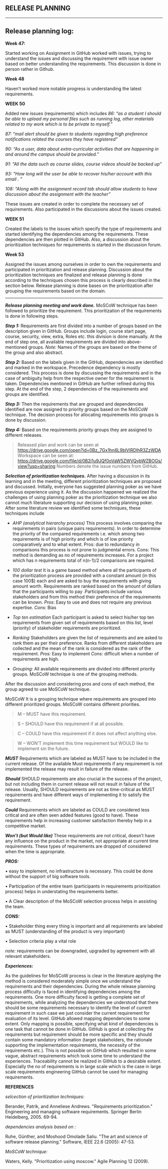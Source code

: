 
RELEASE PLANNING
----------------



----------


Release planning log:
---------------------

**Week 47:**

 Started working on Assignment in GitHub worked with issues, trying to understand the issues and discussing the requirement with issue owner based on better understanding the requirements. This discussion is done in person rather in Github.
 
**Week 48**
 
Haven’t worked more notable progress is understanding the latest requirements.

**WEEK 50**
 
Added new issues (requirements) which includes 
*86: “as a student I should be able to upload my personal files such as running log, other materials related to my work which is to be private to myself.”*

*87: “mail alert should be given to students regarding high preference notifications related the courses they have registered”*

*90: “As a user, data about extra-curricular activities that are happening in and around the campus should be provided.”*

*91: “All the data such as course slides, course videos should be backed up”*

 *93: “How long will the user be able to recover his/her account with this email . ”*
 
 *108: “Along with the assignment record tab should allow students to have discussion about the assignment with the teacher”*
 
These issues are created in order to complete the necessary set of requirements. Also participated in the discussions about the issues created.

**WEEK 51** 

Created the labels to the issues which specify the type of requirements and started identifying the dependencies among the requirements. These dependencies are then plotted in GitHub.
  Also, a discussion about the prioritization techniques for requirements is started in the discussion forum.

**Week 53**
 
Assigned the issues among ourselves in order to own the requirements and participated in prioritization and release planning. Discussion about the prioritization techniques are finalized and release planning is done according to the techniques chosen this process is clearly described in the section below. Release planning is done bases on the prioritization after grouping the requirements based on the domain.


----------


***Release planning meeting and work done.***
MoSCoW technique has been followed to prioritize the requirement. This prioritization of the requirements is done in following steps.

***Step 1:*** Requirements are first divided into a number of groups based on the description given in GitHub. Groups include login, course start page, course, security, view, extra, Roles etc. this division is done manually. At the end of step one, all available requirements are divided into above-mentioned groups.
*Note:* Names of the groups are based on the theme of the group and also abstract.

***Step 2:*** Based on the labels given in the GitHub, dependencies are identified and marked in the workspace. Precedence dependency is mostly considered. This process is done by discussing the requirements and in the case of ambiguity help from the respective owner for the requirement is taken. Dependencies mentioned in GitHub are further refined during this step. At the end of the step, 2 dependencies of the requirements and groups are identified. 

***Step 3:*** Then the requirements that are grouped and dependencies identified are now assigned to priority groups based on the MoSCoW technique. The decision process for allocating requirements into groups is done by discussion.

***Step 4:*** Based on the requirements priority groups they are assigned to different releases.

> Released plan and work can be seen at
> https://drive.google.com/open?id=0Bz_7Gx1hn6L9blVlRDlhR3ZzWDA
> Workspace can be seen at:
> https://drive.google.com/file/d/0B2j1u9JQf0oVaW5ZWVQybWZBOGs/view?usp=sharing
> Numbers denote the issue numbers from GitHub.





***Selection of prioritization techniques.***
	 After having a discussion in its learning and in the meeting, different prioritization techniques are proposed and discussed. Initially, everyone has suggested planning poker as we have previous experience using it. As the discussion happened we realized the challenges of using planning poker as the prioritization technique we also cannot much literature supporting our decision of using planning poker. After some literature review we identified some techniques, these techniques include 

 - 	*AHP (analytical hierarchy process)*
This process involves comparing the requirements in pairs (unique pairs requirements). In order to determine the priority of the compared requirements i.e. which among two requirements is of high priority and which is of low priority comparatively and to what extent. 
Pros: due to redundancy in comparisons this process is not prone to judgmental errors.
Cons: This method is demanding as no of requirements increases. For a project which has n requirements total of n(n-1)/2 comparisons are required.

 - *100 dollar test*
It is a game based method where all the participants of the prioritization process are provided with a constant amount (in this case 100$) each and are asked to buy the requirements with giving amount worth. Requirements are ranked based on the amount of dollars that the participants willing to pay .Participants include various stakeholders and from this method their preference of the requirements can be known.
*Pros*: Easy to use and does not require any previous expertise. 
*Cons*: Bias

 - 	*Top ten estimation* 
Each participant is asked to select his/her top ten requirements from given set of requirements based on this list, level (priority) of stakeholder requirements are prioritized.

 - *Ranking*
Stakeholders are given the list of requirements and are asked to rank them as per their preference. Ranks from different stakeholders are collected and the mean of the rank is considered as the rank of the requirement.
*Pros:* Easy to implement 
*Cons:* difficult when a number of requirements are high.

 - 	*Grouping:*
All available requirements are divided into different priority groups. MoSCoW technique is one of the grouping methods. 

After the discussion and considering pros and cons of each method, the group agreed to use MoSCoW  technique.

MoSCoW
It is a grouping technique where requirements are grouped into different prioritized groups. MoSCoW contains different priorities.

> M – MUST have this requirement. 

> S – SHOULD have this requirement if at all possible. 

> C – COULD have this requirement if it does not affect anything else.

>  W – WON’T implement this time requirement but WOULD  like to implement sin the future.




***MUST*** 
Requirements which are labeled as MUST have to be included in the current release. Of the available Must requirements if any requirement is not implemented the release may result in failure of the release.

***Should*** 
			SHOULD requirements are also crucial in the success of the project, but not including them in current release will not result in failure of the release. Usually, SHOULD requirements are not as time-critical as MUST requirements and have different ways of implementing it to satisfy the requirement.
			
***Could*** 
Requirements which are labeled as COULD are considered less critical and are often seen added features (good to have). These requirements help in increasing customer satisfaction thereby help in a competitive market.

***Won’t (but Would like)***
 These requirements are not critical, doesn’t have any influence on the product in the market, not appropriate at current time requirements. These types of requirements are dropped of considered when the time is appropriate.
 
***PROS:*** 

•	easy to implement, no infrastructure is necessary. This could be done without the support of big software tools.

•	Participation of the entire team (participants in requirements prioritization process) helps in understating the requirements better.

•	A Clear description of the MoSCoW selection process helps in assisting the team.

***CONS:***

•	Stakeholder thing every thing is important and all requirements are labeled as MUST (understanding of the product is very important)

•	Selection criteria play a vital role

 
*note:* requirements can be downgraded, upgraded by agreement with all relevant stakeholders.
	

***Experiences:***

As the guidelines for MoSCoW process is clear in the literature applying the method is considered moderately simple once we understand the requirements and their dependencies. During the whole release planning process difficulty is faced in identifying dependencies among the requirements. One more difficulty faced is getting a complete set of requirements, while analyzing the dependencies we understood that there should be some requirements necessary to identify the level of current requirement in such case we just consider the current requirement for evaluation of its level. GitHub allowed mapping dependencies to some extent. Only mapping is possible, specifying what kind of dependencies is one task that cannot be done in GitHub. GitHub is good at collecting the requirements but requirement should be more specific and they should contain some mandatory information (target stakeholders, the rationale supporting the implementation requirements, the necessity of the requirements etc.). This is not possible on GitHub which resulted in some vague, abstract requirements which took some time to understand the experiences. Traceability cannot be realized in GitHub to a desirable extent. Especially the no of requirements is in large scale which is the case in large scale requirements engineering GitHub cannot be used for managing requirements. 

**REFERENCES**

*selcection of prioritization techniques:*

Berander, Patrik, and Anneliese Andrews. "Requirements prioritization." Engineering and managing software requirements. Springer Berlin Heidelberg, 2005. 69-94.
 
 *dependencies analysis based on :*
 
 Ruhe, Günther, and Moshood Omolade Saliu. "The art and science of software release planning." Software, IEEE 22.6 (2005): 47-53.
 
 *MoSCoW technique:*
 
 Waters, Kelly. "Prioritization using moscow." Agile Planning 12 (2009).
 
 
 
 
 
 
